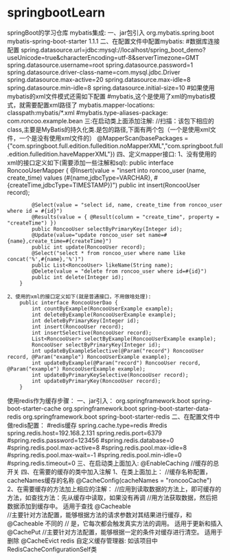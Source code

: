 # springbootLearn
springBoot的学习仓库
mybatis集成:
一、jar包引入
    <!--
        spring-boot mybatis依赖：
        请不要使用1.0.0版本，因为还不支持拦截器插件，
        1.1.1 是博主写帖子时候的版本，大家使用最新版本即可
     -->
    <dependency>
        <groupId>org.mybatis.spring.boot</groupId>
        <artifactId>mybatis-spring-boot-starter</artifactId>
        <version>1.1.1</version>
    </dependency>
二、在配置文件中配置mybatis:
    #数据库连接配置
    spring.datasource.url=jdbc:mysql://localhost/spring_boot_demo?useUnicode=true&characterEncoding=utf-8&serverTimezone=GMT
    spring.datasource.username=root
    spring.datasource.password=1
    spring.datasource.driver-class-name=com.mysql.jdbc.Driver
    spring.datasource.max-active=20
    spring.datasource.max-idle=8
    spring.datasource.min-idle=8
    spring.datasource.initial-size=10
    #如果使用mybatis的xml文件模式还需如下配置
    #mybatis,这个是使用了xml的mybatis模式，就需要配置xml路径了
    mybatis.mapper-locations: classpath:mybatis/*.xml
    #mybatis.type-aliases-package: com.roncoo.example.bean
三:在启动类上面添加注解:
    //扫描：该包下相应的class,主要是MyBatis的持久化类.是包的路径,下面有两个包（一个是使用xml文件，一个是没有使用xml文件的）
    @MapperScan(basePackages = {"com.springboot.full.edition.fulledition.noMapperXML","com.springboot.full.edition.fulledition.haveMapperXML"})
四、定义mapper接口:
    1、没有使用的xml的接口定义如下(需要添加一些注解和sql):
        public interface RoncooUserMapper {
            @Insert(value = "insert into roncoo_user (name, create_time) values (#{name,jdbcType=VARCHAR}, #{createTime,jdbcType=TIMESTAMP})")
            public int insert(RoncooUser record);
        
            @Select(value = "select id, name, create_time from roncoo_user where id = #{id}")
            @Results(value = { @Result(column = "create_time", property = "createTime") })
            public RoncooUser selectByPrimaryKey(Integer id);
            @Update(value="update roncoo_user set name=#{name},create_time=#{createTime}")
            public int update(RoncooUser record);
            @Select("select * from roncoo_user where name like concat('%',#{name},'%')")
            public List<RoncooUser> likeName(String name);
            @Delete(value = "delete from roncoo_user where id=#{id}")
            public int delete(Integer id);
        }
        
    2、使用的xml的接口定义如下(就是普通接口，不用做啥处理):
        public interface RoncooUserDao {
            int countByExample(RoncooUserExample example);
            int deleteByExample(RoncooUserExample example);
            int deleteByPrimaryKey(Integer id);
            int insert(RoncooUser record);
            int insertSelective(RoncooUser record);
            List<RoncooUser> selectByExample(RoncooUserExample example);
            RoncooUser selectByPrimaryKey(Integer id);
            int updateByExampleSelective(@Param("record") RoncooUser record, @Param("example") RoncooUserExample example);
            int updateByExample(@Param("record") RoncooUser record, @Param("example") RoncooUserExample example);
            int updateByPrimaryKeySelective(RoncooUser record);
            int updateByPrimaryKey(RoncooUser record);
        }


使用redis作为缓存步骤：
一、jar引入：
    <!-- caching -->
    <dependency>
        <groupId>org.springframework.boot</groupId>
        <artifactId>spring-boot-starter-cache</artifactId>
    </dependency>
    <!--操作redis数据库需要的依赖-->
    <dependency>
        <groupId>org.springframework.boot</groupId>
        <artifactId>spring-boot-starter-data-redis</artifactId>
    </dependency>
    <!-- 使用redis缓存需要的依赖 -->
    <dependency>
        <groupId>org.springframework.boot</groupId>
        <artifactId>spring-boot-starter-redis</artifactId>
    </dependency>
二、在配置文件中做redis配置：
    #redis缓存
    spring.cache.type=redis
    #redis
    spring.redis.host=192.168.2.131
    spring.redis.port=6379
    #spring.redis.password=123456
    #spring.redis.database=0
    #spring.redis.pool.max-active=8
    #spring.redis.pool.max-idle=8
    #spring.redis.pool.max-wait=-1
    #spring.redis.pool.min-idle=0
    #spring.redis.timeout=0
三、在启动类上面加入:
    @EnableCaching //缓存的总开关
四、在需要的缓存的类中加入注解
    1、在类上面加上：
        //缓存名称配置，cacheNames缓存的名称
        @CacheConfig(cacheNames = "roncooCache")  
    2、在需要缓存的方法加上相应的注解：
        //应用到读取数据的方法上，即可缓存的方法，如查找方法：先从缓存中读取，如果没有再调
        //用方法获取数据，然后把数据添加到缓存中。 适用于查找
        @Cacheable  
        //主要针对方法配置，能够根据方法的请求参数对其结果进行缓存，和 @Cacheable 不同的
        // 是，它每次都会触发真实方法的调用。 适用于更新和插入
        @CachePut
        //主要针对方法配置，能够根据一定的条件对缓存进行清空。 适用于删除
        @CacheEvict
 redis 自定义缓存管理器:
    如该项目中RedisCacheConfigurationSelf类
    